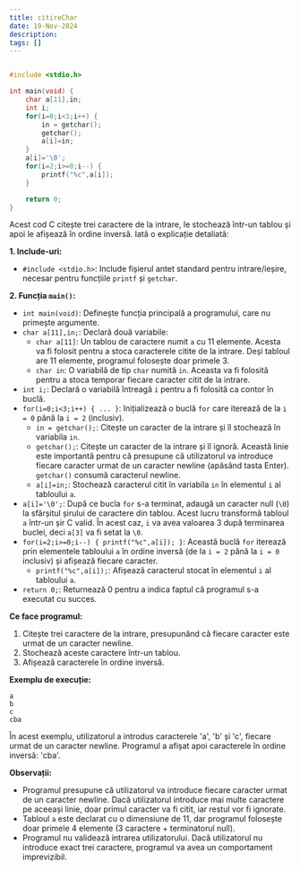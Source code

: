 ```yaml
---
title: citireChar
date: 19-Nov-2024
description: 
tags: []
---
```


```c

#include <stdio.h>

int main(void) {
    char a[11],in;
    int i;
    for(i=0;i<3;i++) {
        in = getchar();
        getchar();
        a[i]=in;
    }
    a[i]='\0';
    for(i=2;i>=0;i--) {
        printf("%c",a[i]);
    }

    return 0;
}

```

Acest cod C citește trei caractere de la intrare, le stochează într-un tablou și apoi le afișează în ordine inversă. Iată o explicație detaliată:

**1. Include-uri:**

*   `#include <stdio.h>`: Include fișierul antet standard pentru intrare/ieșire, necesar pentru funcțiile `printf` și `getchar`.

**2. Funcția `main()`:**

*   `int main(void)`: Definește funcția principală a programului, care nu primește argumente.
*   `char a[11],in;`: Declară două variabile:
    *   `char a[11]`: Un tablou de caractere numit `a` cu 11 elemente. Acesta va fi folosit pentru a stoca caracterele citite de la intrare. Deși tabloul are 11 elemente, programul folosește doar primele 3.
    *   `char in`: O variabilă de tip `char` numită `in`. Aceasta va fi folosită pentru a stoca temporar fiecare caracter citit de la intrare.
*   `int i;`: Declară o variabilă întreagă `i` pentru a fi folosită ca contor în buclă.
*   `for(i=0;i<3;i++) { ... }`: Inițializează o buclă `for` care iterează de la `i = 0` până la `i = 2` (inclusiv).
    *   `in = getchar();`: Citește un caracter de la intrare și îl stochează în variabila `in`.
    *   `getchar();`: Citește un caracter de la intrare și îl ignoră. Această linie este importantă pentru că presupune că utilizatorul va introduce fiecare caracter urmat de un caracter newline (apăsând tasta Enter).  `getchar()` consumă caracterul newline.
    *   `a[i]=in;`: Stochează caracterul citit în variabila `in` în elementul `i` al tabloului `a`.
*   `a[i]='\0';`: După ce bucla `for` s-a terminat, adaugă un caracter null (`\0`) la sfârșitul șirului de caractere din tablou.  Acest lucru transformă tabloul `a` într-un șir C valid.  În acest caz, `i` va avea valoarea 3 după terminarea buclei, deci `a[3]` va fi setat la `\0`.
*   `for(i=2;i>=0;i--) { printf("%c",a[i]); }`: Această buclă `for` iterează prin elementele tabloului `a` în ordine inversă (de la `i = 2` până la `i = 0` inclusiv) și afișează fiecare caracter.
    *   `printf("%c",a[i]);`: Afișează caracterul stocat în elementul `i` al tabloului `a`.
*   `return 0;`: Returnează 0 pentru a indica faptul că programul s-a executat cu succes.

**Ce face programul:**

1.  Citește trei caractere de la intrare, presupunând că fiecare caracter este urmat de un caracter newline.
2.  Stochează aceste caractere într-un tablou.
3.  Afișează caracterele în ordine inversă.

**Exemplu de execuție:**

```
a
b
c
cba
```

În acest exemplu, utilizatorul a introdus caracterele 'a', 'b' și 'c', fiecare urmat de un caracter newline. Programul a afișat apoi caracterele în ordine inversă: 'cba'.

**Observații:**

*   Programul presupune că utilizatorul va introduce fiecare caracter urmat de un caracter newline. Dacă utilizatorul introduce mai multe caractere pe aceeași linie, doar primul caracter va fi citit, iar restul vor fi ignorate.
*   Tabloul `a` este declarat cu o dimensiune de 11, dar programul folosește doar primele 4 elemente (3 caractere + terminatorul null).
*   Programul nu validează intrarea utilizatorului. Dacă utilizatorul nu introduce exact trei caractere, programul va avea un comportament imprevizibil.


